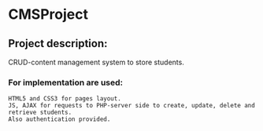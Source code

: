 # CMSProject


## Project description:
CRUD-content management system to store students.

### For implementation are used: 

```
HTML5 and CSS3 for pages layout.
JS, AJAX for requests to PHP-server side to create, update, delete and retrieve students.
Also authentication provided.
```

